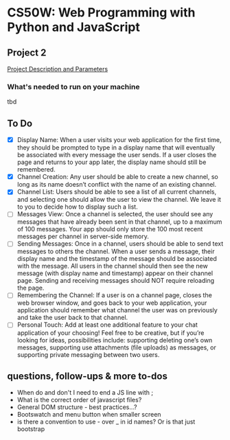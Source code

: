 # CS50W: Web Programming with Python and JavaScript
## Project 2
[Project Description and Parameters](https://docs.cs50.net/ocw/web/projects/2/project2.html)


### What's needed to run on your machine
tbd


## To Do

- [x] Display Name: When a user visits your web application for the first time, they should be prompted to type in a display name that will eventually be associated with every message the user sends. If a user closes the page and returns to your app later, the display name should still be remembered.
- [x] Channel Creation: Any user should be able to create a new channel, so long as its name doesn’t conflict with the name of an existing channel.
- [x] Channel List: Users should be able to see a list of all current channels, and selecting one should allow the user to view the channel. We leave it to you to decide how to display such a list.
- [ ] Messages View: Once a channel is selected, the user should see any messages that have already been sent in that channel, up to a maximum of 100 messages. Your app should only store the 100 most recent messages per channel in server-side memory.
- [ ] Sending Messages: Once in a channel, users should be able to send text messages to others the channel. When a user sends a message, their display name and the timestamp of the message should be associated with the message. All users in the channel should then see the new message (with display name and timestamp) appear on their channel page. Sending and receiving messages should NOT require reloading the page.
- [ ] Remembering the Channel: If a user is on a channel page, closes the web browser window, and goes back to your web application, your application should remember what channel the user was on previously and take the user back to that channel.
- [ ] Personal Touch: Add at least one additional feature to your chat application of your choosing! Feel free to be creative, but if you’re looking for ideas, possibilities include: supporting deleting one’s own messages, supporting use attachments (file uploads) as messages, or supporting private messaging between two users.

## questions, follow-ups & more to-dos
- When do and don't I need to end a JS line with ;
- What is the correct order of javascript files?
- General DOM structure - best practices...?
- Bootswatch and menu button when smaller screen
- is there a convention to use - over _ in id names? Or is that just bootstrap
